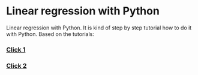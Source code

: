 # Linear regression with Python 
Linear regression with Python. It is kind of step by step tutorial how to do it with Python. Based on the tutorials:
### [Click 1](https://realpython.com/linear-regression-in-python/)
### [Click 2](https://towardsdatascience.com/the-complete-guide-to-linear-regression-in-python-3d3f8f06bf8)
